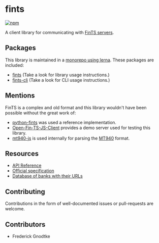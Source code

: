# fints

[![npm](https://img.shields.io/npm/v/node-fints.svg)](https://www.npmjs.com/package/node-fints)

A client library for communicating with [FinTS servers](https://www.hbci-zka.de/).

## Packages

This library is maintained in a [monorepo using lerna](https://lernajs.io/). These packages are included:

 * [fints](packages/fints) (Take a look for library usage instructions.)
 * [fints-cli](packages/fints-cli) (Take a look for CLI usage instructions.)

## Mentions

FinTS is a complex and old format and this library wouldn't have been possible without the great work of:

- [python-fints](https://github.com/raphaelm/python-fints) was used a reference implementation.
- [Open-Fin-TS-JS-Client](https://github.com/jschyma/open_fints_js_client) provides a demo server used for testing this library.
- [mt940-js](https://github.com/webschik/mt940-js) is used internally for parsing the [MT940](https://en.wikipedia.org/wiki/MT940) format.

## Resources

- [API Reference](https://prior99.gitlab.io/fints)
- [Official specification](https://www.hbci-zka.de/spec/3_0.htm)
- [Database of banks with their URLs](https://github.com/jhermsmeier/fints-institute-db)

## Contributing

Contributions in the form of well-documented issues or pull-requests are welcome.

## Contributors

 - Frederick Gnodtke
